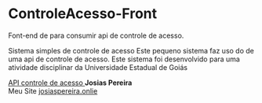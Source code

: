 # ControleAcesso-Front
Font-end de para consumir api de controle de acesso.

Sistema simples de controle de acesso
Este pequeno sistema faz  uso do de uma api de controle de acesso. 
Este sistema foi desenvolvido para uma atividade disciplinar da Universidade Estadual de Goiás

<a href="http://josiaspereira.online">
API controle de acesso
</a>

<strong>
Josias Pereira
</strong>
<br>
Meu Site <a href="http://josiaspereira.online">josiaspereira.onlie</a>
